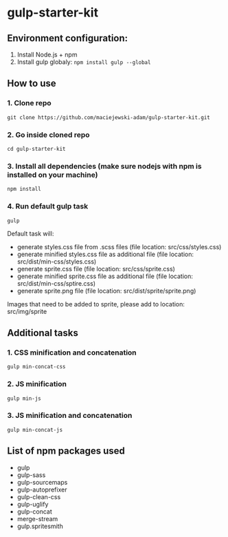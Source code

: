 # gulp-starter-kit

## Environment configuration:
1. Install Node.js + npm
2. Install gulp globaly: `npm install gulp --global`


## How to use

### 1. Clone repo
```
git clone https://github.com/maciejewski-adam/gulp-starter-kit.git
```

### 2. Go inside cloned repo
```
cd gulp-starter-kit
```

### 3. Install all dependencies (make sure nodejs with npm is installed on your machine)
```
npm install
```

### 4. Run default gulp task
```
gulp
```

Default task will: 
- generate styles.css file from .scss files (file location: src/css/styles.css)
- generate minified styles.css file as additional file (file location: src/dist/min-css/styles.css)
- generate sprite.css file (file location: src/css/sprite.css)
- generate minified sprite.css file as additional file (file location: src/dist/min-css/sptire.css)
- generate sprite.png file (file location: src/dist/sprite/sprite.png)

Images that need to be added to sprite, please add to location: src/img/sprite


## Additional tasks

### 1. CSS minification and concatenation
```
gulp min-concat-css
```

### 2. JS minification
```
gulp min-js
```

### 3. JS minification and concatenation
```
gulp min-concat-js
```


## List of npm packages used

- gulp
- gulp-sass
- gulp-sourcemaps
- gulp-autoprefixer
- gulp-clean-css
- gulp-uglify
- gulp-concat
- merge-stream
- gulp.spritesmith
